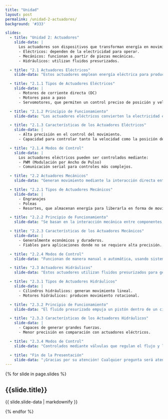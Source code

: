 ```yaml
---
title: "Unidad"
layout: post
permalink: /unidad-2-actuadores/
background: '#333'

slides:
  - title: "Unidad 2: Actuadores"
    slide-data: |
      Los actuadores son dispositivos que transforman energía en movimiento. Existen tres categorías principales:
      - Eléctricos: dependen de la electricidad para operar.
      - Mecánicos: funcionan a partir de piezas mecánicas.
      - Hidráulicos: utilizan fluidos presurizados.

  - title: "2.1 Actuadores Eléctricos"
    slide-data: "Estos actuadores emplean energía eléctrica para producir movimiento preciso y controlado."

  - title: "2.1.1 Tipos de Actuadores Eléctricos"
    slide-data: |
      - Motores de corriente directa (DC)
      - Motores paso a paso
      - Servomotores, que permiten un control preciso de posición y velocidad.

  - title: "2.1.2 Principio de Funcionamiento"
    slide-data: "Los actuadores eléctricos convierten la electricidad en energía mecánica, generando movimiento rotacional o lineal."

  - title: "2.1.3 Características de los Actuadores Eléctricos"
    slide-data: |
      - Alta precisión en el control del movimiento.
      - Capacidad para controlar tanto la velocidad como la posición de manera eficiente.

  - title: "2.1.4 Modos de Control"
    slide-data: |
      Los actuadores eléctricos pueden ser controlados mediante:
      - PWM (Modulación por Ancho de Pulso)
      - Comunicación serial para controles más complejos.

  - title: "2.2 Actuadores Mecánicos"
    slide-data: "Generan movimiento mediante la interacción directa entre componentes mecánicos."

  - title: "2.2.1 Tipos de Actuadores Mecánicos"
    slide-data: |
      - Engranajes
      - Poleas
      - Resortes, que almacenan energía para liberarla en forma de movimiento.

  - title: "2.2.2 Principio de Funcionamiento"
    slide-data: "Se basan en la interacción mecánica entre componentes para generar movimiento."

  - title: "2.2.3 Características de los Actuadores Mecánicos"
    slide-data: |
      - Generalmente económicos y duraderos.
      - Fiables para aplicaciones donde no se requiere alta precisión.

  - title: "2.2.4 Modos de Control"
    slide-data: "Funcionan de manera manual o automática, usando sistemas eléctricos simples."

  - title: "2.3 Actuadores Hidráulicos"
    slide-data: "Estos actuadores utilizan fluidos presurizados para generar movimiento lineal o rotatorio."

  - title: "2.3.1 Tipos de Actuadores Hidráulicos"
    slide-data: |
      - Cilindros hidráulicos: generan movimiento lineal.
      - Motores hidráulicos: producen movimiento rotacional.

  - title: "2.3.2 Principio de Funcionamiento"
    slide-data: "El fluido presurizado empuja un pistón dentro de un cilindro, lo que genera movimiento."

  - title: "2.3.3 Características de los Actuadores Hidráulicos"
    slide-data: |
      - Capaces de generar grandes fuerzas.
      - Menor precisión en comparación con actuadores eléctricos.

  - title: "2.3.4 Modos de Control"
    slide-data: "Controlados mediante válvulas que regulan el flujo y la presión del fluido."

  - title: "Fin de la Presentación"
    slide-data: "¡Gracias por su atención! Cualquier pregunta será atendida."
---
```

{% for slide in page.slides %}                 
<section data-background="{% if slide.image %}{{slide.image}}{% elsif slide.background %}{{slide.background}}{% else %}{{page.background}}{% endif %}">
  <h1>{{slide.title}}</h1>
  <p>{{ slide.slide-data | markdownify }}</p>
</section>               
{% endfor %}



